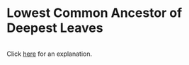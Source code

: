 # Lowest Common Ancestor of Deepest Leaves 

~~~java

~~~

Click [here](Explanation.md) for an explanation.


